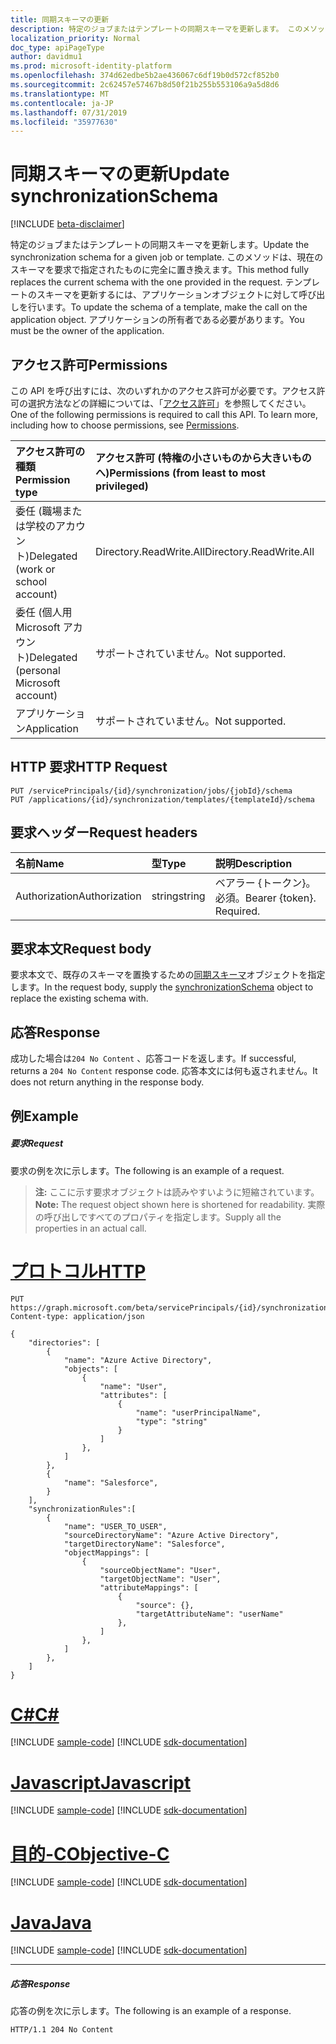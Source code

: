 ```yaml
---
title: 同期スキーマの更新
description: 特定のジョブまたはテンプレートの同期スキーマを更新します。 このメソッドは、現在のスキーマを要求で指定されたものに完全に置き換えます。 テンプレートのスキーマを更新するには、アプリケーションオブジェクトに対して呼び出しを行います。 アプリケーションの所有者である必要があります。
localization_priority: Normal
doc_type: apiPageType
author: davidmu1
ms.prod: microsoft-identity-platform
ms.openlocfilehash: 374d62edbe5b2ae436067c6df19b0d572cf852b0
ms.sourcegitcommit: 2c62457e57467b8d50f21b255b553106a9a5d8d6
ms.translationtype: MT
ms.contentlocale: ja-JP
ms.lasthandoff: 07/31/2019
ms.locfileid: "35977630"
---
```

# <a name="update-synchronizationschema"></a><span data-ttu-id="71341-106">同期スキーマの更新</span><span class="sxs-lookup"><span data-stu-id="71341-106">Update synchronizationSchema</span></span>

[!INCLUDE [beta-disclaimer](../../includes/beta-disclaimer.md)]

<span data-ttu-id="71341-107">特定のジョブまたはテンプレートの同期スキーマを更新します。</span><span class="sxs-lookup"><span data-stu-id="71341-107">Update the synchronization schema for a given job or template.</span></span> <span data-ttu-id="71341-108">このメソッドは、現在のスキーマを要求で指定されたものに完全に置き換えます。</span><span class="sxs-lookup"><span data-stu-id="71341-108">This method fully replaces the current schema with the one provided in the request.</span></span> <span data-ttu-id="71341-109">テンプレートのスキーマを更新するには、アプリケーションオブジェクトに対して呼び出しを行います。</span><span class="sxs-lookup"><span data-stu-id="71341-109">To update the schema of a template, make the call on the application object.</span></span> <span data-ttu-id="71341-110">アプリケーションの所有者である必要があります。</span><span class="sxs-lookup"><span data-stu-id="71341-110">You must be the owner of the application.</span></span>

## <a name="permissions"></a><span data-ttu-id="71341-111">アクセス許可</span><span class="sxs-lookup"><span data-stu-id="71341-111">Permissions</span></span>
<span data-ttu-id="71341-p103">この API を呼び出すには、次のいずれかのアクセス許可が必要です。アクセス許可の選択方法などの詳細については、「[アクセス許可](/graph/permissions-reference)」を参照してください。</span><span class="sxs-lookup"><span data-stu-id="71341-p103">One of the following permissions is required to call this API. To learn more, including how to choose permissions, see [Permissions](/graph/permissions-reference).</span></span>

|<span data-ttu-id="71341-114">アクセス許可の種類</span><span class="sxs-lookup"><span data-stu-id="71341-114">Permission type</span></span>                        | <span data-ttu-id="71341-115">アクセス許可 (特権の小さいものから大きいものへ)</span><span class="sxs-lookup"><span data-stu-id="71341-115">Permissions (from least to most privileged)</span></span>              |
|:--------------------------------------|:---------------------------------------------------------|
|<span data-ttu-id="71341-116">委任 (職場または学校のアカウント)</span><span class="sxs-lookup"><span data-stu-id="71341-116">Delegated (work or school account)</span></span>     |<span data-ttu-id="71341-117">Directory.ReadWrite.All</span><span class="sxs-lookup"><span data-stu-id="71341-117">Directory.ReadWrite.All</span></span>  |
|<span data-ttu-id="71341-118">委任 (個人用 Microsoft アカウント)</span><span class="sxs-lookup"><span data-stu-id="71341-118">Delegated (personal Microsoft account)</span></span> |<span data-ttu-id="71341-119">サポートされていません。</span><span class="sxs-lookup"><span data-stu-id="71341-119">Not supported.</span></span>|
|<span data-ttu-id="71341-120">アプリケーション</span><span class="sxs-lookup"><span data-stu-id="71341-120">Application</span></span>                            |<span data-ttu-id="71341-121">サポートされていません。</span><span class="sxs-lookup"><span data-stu-id="71341-121">Not supported.</span></span>| 

## <a name="http-request"></a><span data-ttu-id="71341-122">HTTP 要求</span><span class="sxs-lookup"><span data-stu-id="71341-122">HTTP Request</span></span>
<!-- { "blockType": "ignored" } -->
```http
PUT /servicePrincipals/{id}/synchronization/jobs/{jobId}/schema
PUT /applications/{id}/synchronization/templates/{templateId}/schema
```

## <a name="request-headers"></a><span data-ttu-id="71341-123">要求ヘッダー</span><span class="sxs-lookup"><span data-stu-id="71341-123">Request headers</span></span>

| <span data-ttu-id="71341-124">名前</span><span class="sxs-lookup"><span data-stu-id="71341-124">Name</span></span>           | <span data-ttu-id="71341-125">型</span><span class="sxs-lookup"><span data-stu-id="71341-125">Type</span></span>    | <span data-ttu-id="71341-126">説明</span><span class="sxs-lookup"><span data-stu-id="71341-126">Description</span></span>|
|:---------------|:--------|:-----------|
| <span data-ttu-id="71341-127">Authorization</span><span class="sxs-lookup"><span data-stu-id="71341-127">Authorization</span></span>  | <span data-ttu-id="71341-128">string</span><span class="sxs-lookup"><span data-stu-id="71341-128">string</span></span>  | <span data-ttu-id="71341-p104">ベアラー {トークン}。必須。</span><span class="sxs-lookup"><span data-stu-id="71341-p104">Bearer {token}. Required.</span></span> |

## <a name="request-body"></a><span data-ttu-id="71341-131">要求本文</span><span class="sxs-lookup"><span data-stu-id="71341-131">Request body</span></span>

<span data-ttu-id="71341-132">要求本文で、既存のスキーマを置換するための[同期スキーマ](../resources/synchronization-synchronizationschema.md)オブジェクトを指定します。</span><span class="sxs-lookup"><span data-stu-id="71341-132">In the request body, supply the [synchronizationSchema](../resources/synchronization-synchronizationschema.md) object to replace the existing schema with.</span></span>

## <a name="response"></a><span data-ttu-id="71341-133">応答</span><span class="sxs-lookup"><span data-stu-id="71341-133">Response</span></span>

<span data-ttu-id="71341-134">成功した場合は`204 No Content` 、応答コードを返します。</span><span class="sxs-lookup"><span data-stu-id="71341-134">If successful, returns a `204 No Content` response code.</span></span> <span data-ttu-id="71341-135">応答本文には何も返されません。</span><span class="sxs-lookup"><span data-stu-id="71341-135">It does not return anything in the response body.</span></span>

## <a name="example"></a><span data-ttu-id="71341-136">例</span><span class="sxs-lookup"><span data-stu-id="71341-136">Example</span></span>

##### <a name="request"></a><span data-ttu-id="71341-137">要求</span><span class="sxs-lookup"><span data-stu-id="71341-137">Request</span></span>
<span data-ttu-id="71341-138">要求の例を次に示します。</span><span class="sxs-lookup"><span data-stu-id="71341-138">The following is an example of a request.</span></span>

><span data-ttu-id="71341-139">**注:** ここに示す要求オブジェクトは読みやすいように短縮されています。</span><span class="sxs-lookup"><span data-stu-id="71341-139">**Note:** The request object shown here is shortened for readability.</span></span> <span data-ttu-id="71341-140">実際の呼び出しですべてのプロパティを指定します。</span><span class="sxs-lookup"><span data-stu-id="71341-140">Supply all the properties in an actual call.</span></span>

# <a name="httptabhttp"></a>[<span data-ttu-id="71341-141">プロトコル</span><span class="sxs-lookup"><span data-stu-id="71341-141">HTTP</span></span>](#tab/http)
<!-- {
  "blockType": "request",
  "name": "update_synchronizationschema"
}-->
```http
PUT https://graph.microsoft.com/beta/servicePrincipals/{id}/synchronization/jobs/{jobId}/schema
Content-type: application/json

{
    "directories": [
        {
            "name": "Azure Active Directory",
            "objects": [
                {
                    "name": "User",
                    "attributes": [
                        {
                            "name": "userPrincipalName",
                            "type": "string"
                        }
                    ]
                },
            ]
        },
        {
            "name": "Salesforce",
        }
    ],
    "synchronizationRules":[
        {
            "name": "USER_TO_USER",
            "sourceDirectoryName": "Azure Active Directory",
            "targetDirectoryName": "Salesforce",
            "objectMappings": [
                {
                    "sourceObjectName": "User",
                    "targetObjectName": "User",
                    "attributeMappings": [
                        {
                            "source": {},
                            "targetAttributeName": "userName"
                        },
                    ]
                },
            ]
        },
    ]
}

```
# <a name="ctabcsharp"></a>[<span data-ttu-id="71341-142">C#</span><span class="sxs-lookup"><span data-stu-id="71341-142">C#</span></span>](#tab/csharp)
[!INCLUDE [sample-code](../includes/snippets/csharp/update-synchronizationschema-csharp-snippets.md)]
[!INCLUDE [sdk-documentation](../includes/snippets/snippets-sdk-documentation-link.md)]

# <a name="javascripttabjavascript"></a>[<span data-ttu-id="71341-143">Javascript</span><span class="sxs-lookup"><span data-stu-id="71341-143">Javascript</span></span>](#tab/javascript)
[!INCLUDE [sample-code](../includes/snippets/javascript/update-synchronizationschema-javascript-snippets.md)]
[!INCLUDE [sdk-documentation](../includes/snippets/snippets-sdk-documentation-link.md)]

# <a name="objective-ctabobjc"></a>[<span data-ttu-id="71341-144">目的-C</span><span class="sxs-lookup"><span data-stu-id="71341-144">Objective-C</span></span>](#tab/objc)
[!INCLUDE [sample-code](../includes/snippets/objc/update-synchronizationschema-objc-snippets.md)]
[!INCLUDE [sdk-documentation](../includes/snippets/snippets-sdk-documentation-link.md)]

# <a name="javatabjava"></a>[<span data-ttu-id="71341-145">Java</span><span class="sxs-lookup"><span data-stu-id="71341-145">Java</span></span>](#tab/java)
[!INCLUDE [sample-code](../includes/snippets/java/update-synchronizationschema-java-snippets.md)]
[!INCLUDE [sdk-documentation](../includes/snippets/snippets-sdk-documentation-link.md)]

---


##### <a name="response"></a><span data-ttu-id="71341-146">応答</span><span class="sxs-lookup"><span data-stu-id="71341-146">Response</span></span>
<span data-ttu-id="71341-147">応答の例を次に示します。</span><span class="sxs-lookup"><span data-stu-id="71341-147">The following is an example of a response.</span></span>
<!-- {
  "blockType": "response",
  "truncated": true,
  "@odata.type": "microsoft.graph.synchronizationSchema"
} -->
```http
HTTP/1.1 204 No Content
```

<!-- uuid: 8fcb5dbc-d5aa-4681-8e31-b001d5168d79
2015-10-25 14:57:30 UTC -->
<!--
{
  "type": "#page.annotation",
  "description": "Update synchronizationschema",
  "keywords": "",
  "section": "documentation",
  "tocPath": "",
  "suppressions": [
  ]
}
-->
